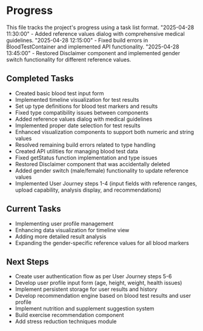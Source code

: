 
# Progress

This file tracks the project's progress using a task list format.
"2025-04-28 11:30:00" - Added reference values dialog with comprehensive medical guidelines.
"2025-04-28 12:15:00" - Fixed build errors in BloodTestContainer and implemented API functionality.
"2025-04-28 13:45:00" - Restored Disclaimer component and implemented gender switch functionality for different reference values.

## Completed Tasks

- Created basic blood test input form
- Implemented timeline visualization for test results
- Set up type definitions for blood test markers and results
- Fixed type compatibility issues between components
- Added reference values dialog with medical guidelines
- Implemented proper date selection for test results
- Enhanced visualization components to support both numeric and string values
- Resolved remaining build errors related to type handling
- Created API utilities for managing blood test data
- Fixed getStatus function implementation and type issues
- Restored Disclaimer component that was accidentally deleted
- Added gender switch (male/female) functionality to update reference values
- Implemented User Journey steps 1-4 (input fields with reference ranges, upload capability, analysis display, and recommendations)

## Current Tasks

- Implementing user profile management
- Enhancing data visualization for timeline view
- Adding more detailed result analysis
- Expanding the gender-specific reference values for all blood markers

## Next Steps

- Create user authentication flow as per User Journey steps 5-6
- Develop user profile input form (age, height, weight, health issues)
- Implement persistent storage for user results and history
- Develop recommendation engine based on blood test results and user profile
- Implement nutrition and supplement suggestion system
- Build exercise recommendation component
- Add stress reduction techniques module
